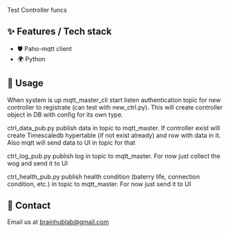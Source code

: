 <p>Test Controller funcs</p>


## ✨ Features / Tech stack
- 🛡 Paho-mqtt client
- 🌍 Python


## 🔨 Usage
<p>When system is up mqtt_master_cli start listen authentication topic for new controller to registrate (can test with new_ctrl.py).
This will create controller object in DB with config for its own type. </p>

<p>ctrl_data_pub.py publish data in topic to mqtt_master. If controller exist will create Timescaledb hypertable (if not exist already) and row with data in it. Also mqtt will send data to UI in topic for that</p>

<p>ctrl_log_pub.py publish log in topic to mqtt_master. For now just collect the wog and send it to UI</p>

<p>ctrl_health_pub.py publish health condition (baterry life, connection condition, etc.) in topic to mqtt_master. For now just send it to UI</p>


## 🤝 Contact

Email us at [brainhublab@gmail.com](mailto:brainhublab@gmail.com)
